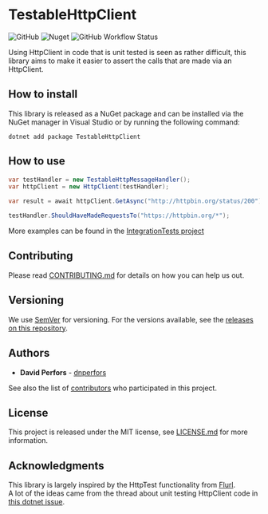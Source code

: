 # TestableHttpClient

![GitHub](https://img.shields.io/github/license/dnperfors/TestableHttpClient) ![Nuget](https://img.shields.io/nuget/v/TestableHttpClient) ![GitHub Workflow Status](https://img.shields.io/github/workflow/status/dnperfors/TestableHttpClient/.NET%20Core)

Using HttpClient in code that is unit tested is seen as rather difficult, this library aims to make it easier to assert the calls that are made via an HttpClient.

## How to install

This library is released as a NuGet package and can be installed via the NuGet manager in Visual Studio or by running the following command:

```
dotnet add package TestableHttpClient
```

## How to use

```c#
var testHandler = new TestableHttpMessageHandler();
var httpClient = new HttpClient(testHandler);

var result = await httpClient.GetAsync("http://httpbin.org/status/200");

testHandler.ShouldHaveMadeRequestsTo("https://httpbin.org/*");
```

More examples can be found in the [IntegrationTests project](test/TestableHttpClient.IntegrationTests)

## Contributing

Please read [CONTRIBUTING.md](CONTRIBUTING.md) for details on how you can help us out.

## Versioning

We use [SemVer](http://semver.org/) for versioning. For the versions available, see the [releases on this repository](https://github.com/dnperfors/TestableHttpClient/releases).

## Authors

* **David Perfors** - [dnperfors](https://github.com/dnperfors)

See also the list of [contributors](https://github.com/dnperfors/TestableHttpClient/contributors) who participated in this project.

## License

This project is released under the MIT license, see [LICENSE.md](LICENSE.md) for more information.

## Acknowledgments

This library is largely inspired by the HttpTest functionality from [Flurl](https://flurl.dev).  
A lot of the ideas came from the thread about unit testing HttpClient code in [this dotnet issue](https://github.com/dotnet/runtime/issues/14535).

